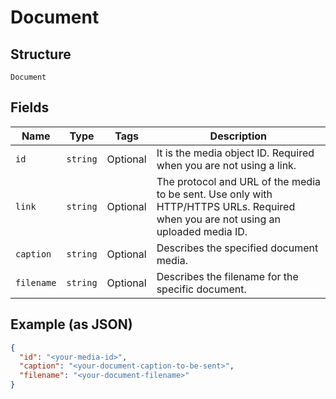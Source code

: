 
# Document

## Structure

`Document`

## Fields

| Name | Type | Tags | Description |
|  --- | --- | --- | --- |
| `id` | `string` | Optional | It is the media object ID. Required when you are not using a link. |
| `link` | `string` | Optional | The protocol and URL of the media to be sent. Use only with HTTP/HTTPS URLs. Required when you are not using an uploaded media ID. |
| `caption` | `string` | Optional | Describes the specified document media. |
| `filename` | `string` | Optional | Describes the filename for the specific document. |

## Example (as JSON)

```json
{
  "id": "<your-media-id>",
  "caption": "<your-document-caption-to-be-sent>",
  "filename": "<your-document-filename>"
}
```

